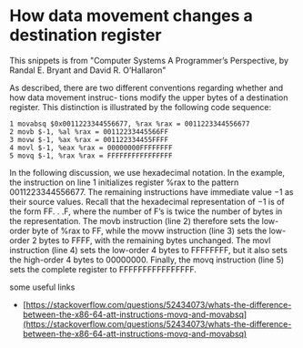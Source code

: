 # How data movement changes a destination register

This snippets is from "Computer Systems A Programmer’s Perspective, by Randal E. Bryant and David R. O’Hallaron"

As described, there are two different conventions regarding whether and how data movement instruc-
tions modify the upper bytes of a destination register. This distinction is illustrated by the following
code sequence:

```
1 movabsq $0x0011223344556677, %rax %rax = 0011223344556677
2 movb $-1, %al %rax = 00112233445566FF
3 movw $-1, %ax %rax = 001122334455FFFF
4 movl $-1, %eax %rax = 00000000FFFFFFFF
5 movq $-1, %rax %rax = FFFFFFFFFFFFFFFF
```

In the following discussion, we use hexadecimal notation. In the example, the instruction on line 1
initializes register %rax to the pattern 0011223344556677. The remaining instructions have immediate
value −1 as their source values. Recall that the hexadecimal representation of −1 is of the form FF. . .F,
where the number of F’s is twice the number of bytes in the representation. The movb instruction (line 2)
therefore sets the low-order byte of %rax to FF, while the movw instruction (line 3) sets the low-order
2 bytes to FFFF, with the remaining bytes unchanged. The movl instruction (line 4) sets the low-order
4 bytes to FFFFFFFF, but it also sets the high-order 4 bytes to 00000000. Finally, the movq instruction
(line 5) sets the complete register to FFFFFFFFFFFFFFFF.

some useful links
- [https://stackoverflow.com/questions/52434073/whats-the-difference-between-the-x86-64-att-instructions-movq-and-movabsq](https://stackoverflow.com/questions/52434073/whats-the-difference-between-the-x86-64-att-instructions-movq-and-movabsq)